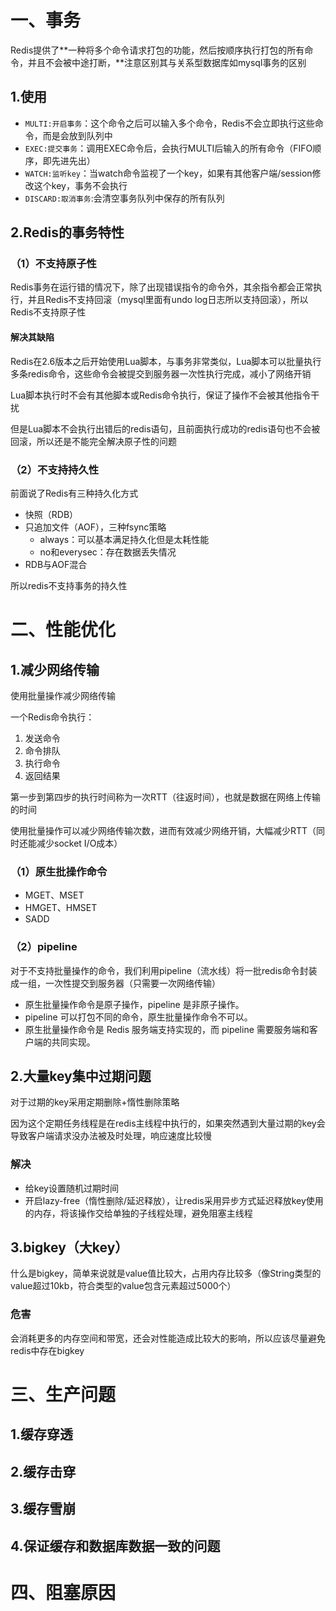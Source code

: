# 一、事务

Redis提供了**一种将多个命令请求打包的功能，然后按顺序执行打包的所有命令，并且不会被中途打断，**注意区别其与关系型数据库如mysql事务的区别

## 1.使用

- `MULTI:开启事务`：这个命令之后可以输入多个命令，Redis不会立即执行这些命令，而是会放到队列中
- `EXEC:提交事务`：调用EXEC命令后，会执行MULTI后输入的所有命令（FIFO顺序，即先进先出）
- `WATCH:监听key`：当watch命令监视了一个key，如果有其他客户端/session修改这个key，事务不会执行
- `DISCARD:取消事务`:会清空事务队列中保存的所有队列

## 2.Redis的事务特性

### （1）不支持原子性

Redis事务在运行错的情况下，除了出现错误指令的命令外，其余指令都会正常执行，并且Redis不支持回滚（mysql里面有undo log日志所以支持回滚），所以Redis不支持原子性

#### 解决其缺陷

Redis在2.6版本之后开始使用Lua脚本，与事务非常类似，Lua脚本可以批量执行多条redis命令，这些命令会被提交到服务器一次性执行完成，减小了网络开销

Lua脚本执行时不会有其他脚本或Redis命令执行，保证了操作不会被其他指令干扰

但是Lua脚本不会执行出错后的redis语句，且前面执行成功的redis语句也不会被回滚，所以还是不能完全解决原子性的问题

### （2）不支持持久性

前面说了Redis有三种持久化方式

- 快照（RDB）
- 只追加文件（AOF），三种fsync策略
  - always：可以基本满足持久化但是太耗性能
  - no和everysec：存在数据丢失情况
- RDB与AOF混合

所以redis不支持事务的持久性

# 二、性能优化

## 1.减少网络传输

使用批量操作减少网络传输

一个Redis命令执行：

1. 发送命令
2. 命令排队
3. 执行命令
4. 返回结果

第一步到第四步的执行时间称为一次RTT（往返时间），也就是数据在网络上传输的时间

使用批量操作可以减少网络传输次数，进而有效减少网络开销，大幅减少RTT（同时还能减少socket I/O成本）

### （1）原生批操作命令

- MGET、MSET
- HMGET、HMSET
- SADD

### （2）pipeline

对于不支持批量操作的命令，我们利用pipeline（流水线）将一批redis命令封装成一组，一次性提交到服务器（只需要一次网络传输）

- 原生批量操作命令是原子操作，pipeline 是非原子操作。
- pipeline 可以打包不同的命令，原生批量操作命令不可以。
- 原生批量操作命令是 Redis 服务端支持实现的，而 pipeline 需要服务端和客户端的共同实现。

## 2.大量key集中过期问题

对于过期的key采用定期删除+惰性删除策略

因为这个定期任务线程是在redis主线程中执行的，如果突然遇到大量过期的key会导致客户端请求没办法被及时处理，响应速度比较慢

### 解决

- 给key设置随机过期时间
- 开启lazy-free（惰性删除/延迟释放），让redis采用异步方式延迟释放key使用的内存，将该操作交给单独的子线程处理，避免阻塞主线程

## 3.bigkey（大key）

什么是bigkey，简单来说就是value值比较大，占用内存比较多（像String类型的value超过10kb，符合类型的value包含元素超过5000个）

### 危害

会消耗更多的内存空间和带宽，还会对性能造成比较大的影响，所以应该尽量避免redis中存在bigkey

# 三、生产问题

## 1.缓存穿透

## 2.缓存击穿

## 3.缓存雪崩

## 4.保证缓存和数据库数据一致的问题

# 四、阻塞原因